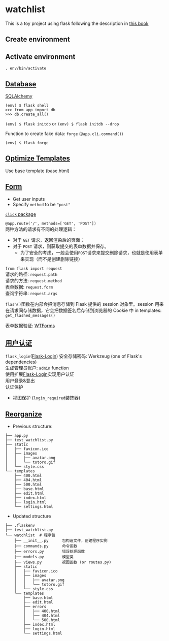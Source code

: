 # watchlist
This is a toy project using flask following the description in [this book](https://helloflask.com/book/3/)

## Create environment

## Activate environment
```
. env/bin/activate
```

## [Database](https://tutorial.helloflask.com/database/)
[SQLAlchemy](https://www.sqlalchemy.org/)
```
(env) $ flask shell
>>> from app import db
>>> db.create_all()
```

`(env) $ flask initdb` or `(env) $ flask initdb --drop`


Function to create fake data: `forge` (`@app.cli.command()`)
```
(env) $ flask forge
```

## [Optimize Templates](https://tutorial.helloflask.com/template2/)
Use base template (base.html)

## [Form](https://tutorial.helloflask.com/form/)
- Get user inputs
- Specify `method` to be `"post"`  

[`click` package](https://click.palletsprojects.com/en/8.1.x/)

`@app.route('/', methods=['GET', 'POST'])`  
两种方法的请求有不同的处理逻辑：
- 对于 `GET` 请求，返回渲染后的页面；
- 对于 `POST` 请求，则获取提交的表单数据并保存。
	- 为了安全的考虑，一般会使用`POST`请求来提交删除请求，也就是使用表单来实现（而不是创建删除链接）

`from flask import request`  
请求的路径: `request.path`  
请求的方法: `request.method`  
表单数据: `request.form`  
查询字符串: `request.args`

`flash()`函数在内部会把消息存储到 Flask 提供的 session 对象里。session 用来在请求间存储数据，它会把数据签名后存储到浏览器的 Cookie 中
in templates: `get_flashed_messages()`


表单数据验证: [WTForms](https://github.com/wtforms/wtforms)

## [用户认证](https://tutorial.helloflask.com/login/)
`flask_login`([Flask-Login](https://flask-login.readthedocs.io/en/latest/))
安全存储密码: Werkzeug (one of Flask's dependencies)  
生成管理员账户: `admin` function  
使用扩展[Flask-Login](https://github.com/maxcountryman/flask-login)实现用户认证  
用户登录&登出  
认证保护
- 视图保护 (`login_required`装饰器)


## [Reorganize](https://tutorial.helloflask.com/organize/)
* Previous structure:
```├── .flaskenv
├── app.py
├── test_watchlist.py
├── static
│   ├── favicon.ico
│   ├── images
│   │   ├── avatar.png
│   │   └── totoro.gif
│   └── style.css
└── templates
    ├── 400.html
    ├── 404.html
    ├── 500.html
    ├── base.html
    ├── edit.html
    ├── index.html
    ├── login.html
    └── settings.html
```

* Updated structure
```
├── .flaskenv
├── test_watchlist.py
└── watchlist  # 程序包
    ├── __init__.py      包构造文件，创建程序实例
    ├── commands.py      命令函数
    ├── errors.py        错误处理函数
    ├── models.py        模型类
    ├── views.py         视图函数 (or routes.py)
    ├── static
    │   ├── favicon.ico
    │   ├── images
    │   │   ├── avatar.png
    │   │   └── totoro.gif
    │   └── style.css
    └── templates
        ├── base.html
        ├── edit.html
        ├── errors
        │   ├── 400.html
        │   ├── 404.html
        │   └── 500.html
        ├── index.html
        ├── login.html
        └── settings.html
```